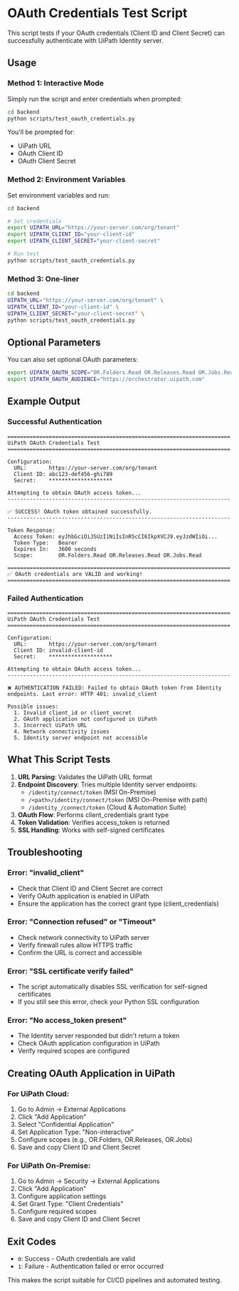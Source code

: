 # OAuth Credentials Test Script

This script tests if your OAuth credentials (Client ID and Client Secret) can successfully authenticate with UiPath Identity server.

## Usage

### Method 1: Interactive Mode

Simply run the script and enter credentials when prompted:

```bash
cd backend
python scripts/test_oauth_credentials.py
```

You'll be prompted for:
- UiPath URL
- OAuth Client ID
- OAuth Client Secret

### Method 2: Environment Variables

Set environment variables and run:

```bash
cd backend

# Set credentials
export UIPATH_URL="https://your-server.com/org/tenant"
export UIPATH_CLIENT_ID="your-client-id"
export UIPATH_CLIENT_SECRET="your-client-secret"

# Run test
python scripts/test_oauth_credentials.py
```

### Method 3: One-liner

```bash
cd backend
UIPATH_URL="https://your-server.com/org/tenant" \
UIPATH_CLIENT_ID="your-client-id" \
UIPATH_CLIENT_SECRET="your-client-secret" \
python scripts/test_oauth_credentials.py
```

## Optional Parameters

You can also set optional OAuth parameters:

```bash
export UIPATH_OAUTH_SCOPE="OR.Folders.Read OR.Releases.Read OR.Jobs.Read"
export UIPATH_OAUTH_AUDIENCE="https://orchestrator.uipath.com"
```

## Example Output

### Successful Authentication

```
======================================================================
UiPath OAuth Credentials Test
======================================================================

Configuration:
  URL:       https://your-server.com/org/tenant
  Client ID: abc123-def456-ghi789
  Secret:    ********************

Attempting to obtain OAuth access token...
----------------------------------------------------------------------

✅ SUCCESS! OAuth token obtained successfully.
----------------------------------------------------------------------

Token Response:
  Access Token: eyJhbGciOiJSUzI1NiIsInR5cCI6IkpXVCJ9.eyJzdWIiOi...
  Token Type:   Bearer
  Expires In:   3600 seconds
  Scope:        OR.Folders.Read OR.Releases.Read OR.Jobs.Read

======================================================================
✅ OAuth credentials are VALID and working!
======================================================================
```

### Failed Authentication

```
======================================================================
UiPath OAuth Credentials Test
======================================================================

Configuration:
  URL:       https://your-server.com/org/tenant
  Client ID: invalid-client-id
  Secret:    ********************

Attempting to obtain OAuth access token...
----------------------------------------------------------------------

❌ AUTHENTICATION FAILED: Failed to obtain OAuth token from Identity endpoints. Last error: HTTP 401: invalid_client

Possible issues:
  1. Invalid client_id or client_secret
  2. OAuth application not configured in UiPath
  3. Incorrect UiPath URL
  4. Network connectivity issues
  5. Identity server endpoint not accessible
```

## What This Script Tests

1. **URL Parsing**: Validates the UiPath URL format
2. **Endpoint Discovery**: Tries multiple Identity server endpoints:
   - `/identity/connect/token` (MSI On-Premise)
   - `/<path>/identity/connect/token` (MSI On-Premise with path)
   - `/identity_/connect/token` (Cloud & Automation Suite)
3. **OAuth Flow**: Performs client_credentials grant type
4. **Token Validation**: Verifies access_token is returned
5. **SSL Handling**: Works with self-signed certificates

## Troubleshooting

### Error: "invalid_client"
- Check that Client ID and Client Secret are correct
- Verify OAuth application is enabled in UiPath
- Ensure the application has the correct grant type (client_credentials)

### Error: "Connection refused" or "Timeout"
- Check network connectivity to UiPath server
- Verify firewall rules allow HTTPS traffic
- Confirm the URL is correct and accessible

### Error: "SSL certificate verify failed"
- The script automatically disables SSL verification for self-signed certificates
- If you still see this error, check your Python SSL configuration

### Error: "No access_token present"
- The Identity server responded but didn't return a token
- Check OAuth application configuration in UiPath
- Verify required scopes are configured

## Creating OAuth Application in UiPath

### For UiPath Cloud:
1. Go to Admin → External Applications
2. Click "Add Application"
3. Select "Confidential Application"
4. Set Application Type: "Non-interactive"
5. Configure scopes (e.g., OR.Folders, OR.Releases, OR.Jobs)
6. Save and copy Client ID and Client Secret

### For UiPath On-Premise:
1. Go to Admin → Security → External Applications
2. Click "Add Application"
3. Configure application settings
4. Set Grant Type: "Client Credentials"
5. Configure required scopes
6. Save and copy Client ID and Client Secret

## Exit Codes

- `0`: Success - OAuth credentials are valid
- `1`: Failure - Authentication failed or error occurred

This makes the script suitable for CI/CD pipelines and automated testing.
